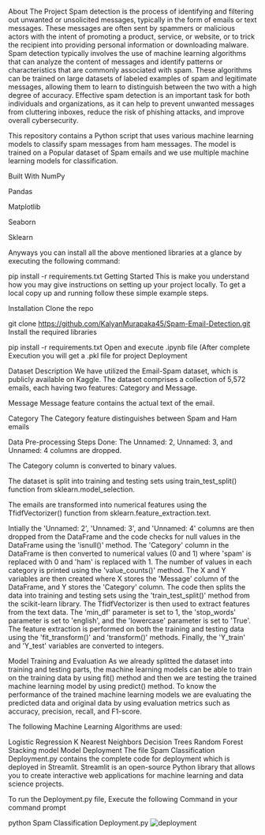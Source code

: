 About The Project
Spam detection is the process of identifying and filtering out unwanted or unsolicited messages, typically in the form of emails or text messages. These messages are often sent by spammers or malicious actors with the intent of promoting a product, service, or website, or to trick the recipient into providing personal information or downloading malware. Spam detection typically involves the use of machine learning algorithms that can analyze the content of messages and identify patterns or characteristics that are commonly associated with spam. These algorithms can be trained on large datasets of labeled examples of spam and legitimate messages, allowing them to learn to distinguish between the two with a high degree of accuracy. Effective spam detection is an important task for both individuals and organizations, as it can help to prevent unwanted messages from cluttering inboxes, reduce the risk of phishing attacks, and improve overall cybersecurity.

This repository contains a Python script that uses various machine learning models to classify spam messages from ham messages. The model is trained on a Popular dataset of Spam emails and we use multiple machine learning models for classification.

Built With
NumPy

Pandas

Matplotlib

Seaborn

Sklearn


Anyways you can install all the above mentioned libraries at a glance by executing the following command:

pip install -r requirements.txt
Getting Started
This is make you understand how you may give instructions on setting up your project locally. To get a local copy up and running follow these simple example steps.

Installation
Clone the repo

git clone https://github.com/KalyanMurapaka45/Spam-Email-Detection.git
Install the required libraries

 pip install -r requirements.txt
Open and execute .ipynb file (After complete Execution you will get a .pkl file for project Deployment

Dataset Description
We have utilized the Email-Spam dataset, which is publicly available on Kaggle. The dataset comprises a collection of 5,572 emails, each having two features: Category and Message.

Message Message feature contains the actual text of the email.

Category The Category feature distinguishes between Spam and Ham emails

Data Pre-processing
Steps Done:
The Unnamed: 2, Unnamed: 3, and Unnamed: 4 columns are dropped.

The Category column is converted to binary values.

The dataset is split into training and testing sets using train_test_split() function from sklearn.model_selection.

The emails are transformed into numerical features using the TfidfVectorizer() function from sklearn.feature_extraction.text.


Intially the 'Unnamed: 2', 'Unnamed: 3', and 'Unnamed: 4' columns are then dropped from the DataFrame and the code checks for null values in the DataFrame using the 'isnull()' method. The 'Category' column in the DataFrame is then converted to numerical values (0 and 1) where 'spam' is replaced with 0 and 'ham' is replaced with 1. The number of values in each category is printed using the 'value_counts()' method. The X and Y variables are then created where X stores the 'Message' column of the DataFrame, and Y stores the 'Category' column. The code then splits the data into training and testing sets using the 'train_test_split()' method from the scikit-learn library. The TfidfVectorizer is then used to extract features from the text data. The 'min_df' parameter is set to 1, the 'stop_words' parameter is set to 'english', and the 'lowercase' parameter is set to 'True'. The feature extraction is performed on both the training and testing data using the 'fit_transform()' and 'transform()' methods. Finally, the 'Y_train' and 'Y_test' variables are converted to integers.

Model Training and Evaluation
As we already splitted the dataset into training and testing parts, the machine learning models can be able to train on the training data by using fit() method and then we are testing the trained machine learning model by using predict() method. To know the performance of the trained machine learning models we are evaluating the predicted data and original data by using evaluation metrics such as accuracy, precision, recall, and F1-score.

The following Machine Learning Algorithms are used:

Logistic Regression
K Nearest Neighbors
Decision Trees
Random Forest
Stacking model
Model Deployment
The file Spam Classification Deployment.py contains the complete code for deployment which is deployed in Streamlit. Streamlit is an open-source Python library that allows you to create interactive web applications for machine learning and data science projects.

To run the Deployment.py file, Execute the following Command in your command prompt

   python Spam Classification Deployment.py
   ![deployment](https://github.com/user-attachments/assets/ada2e481-fe36-4d26-9a87-47878c93e57c)
